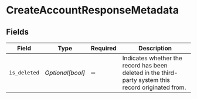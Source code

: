 # CreateAccountResponseMetadata


## Fields

| Field                                                                                                | Type                                                                                                 | Required                                                                                             | Description                                                                                          |
| ---------------------------------------------------------------------------------------------------- | ---------------------------------------------------------------------------------------------------- | ---------------------------------------------------------------------------------------------------- | ---------------------------------------------------------------------------------------------------- |
| `is_deleted`                                                                                         | *Optional[bool]*                                                                                     | :heavy_minus_sign:                                                                                   | Indicates whether the record has been deleted in the third-party system this record originated from. |